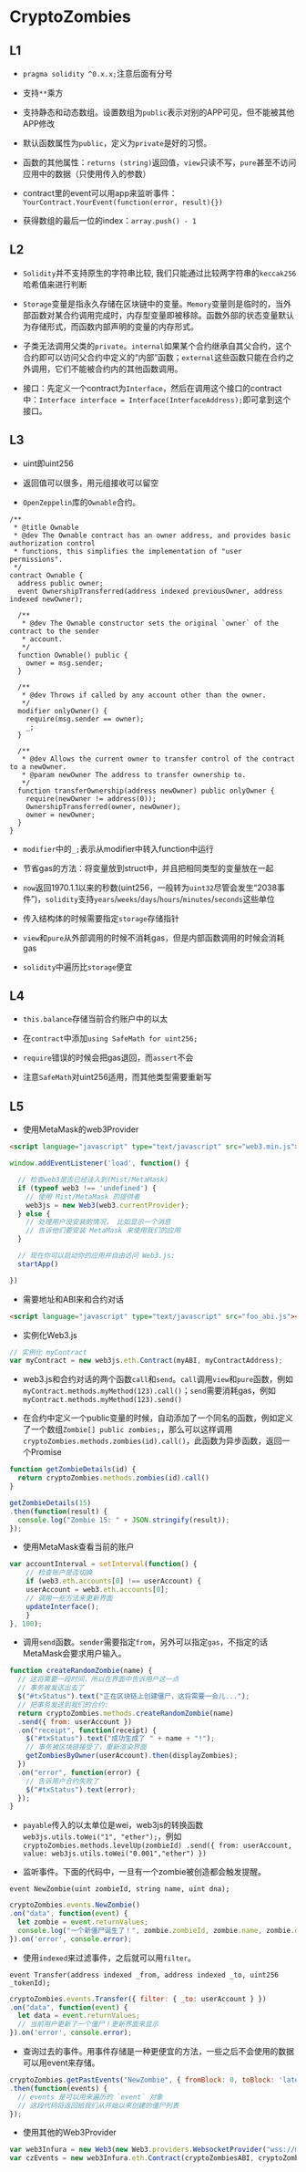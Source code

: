 # CryptoZombies

## L1

- `pragma solidity ^0.x.x;`注意后面有分号

- 支持`**`乘方

- 支持静态和动态数组。设置数组为`public`表示对别的APP可见，但不能被其他APP修改

- 默认函数属性为`public`，定义为`private`是好的习惯。

- 函数的其他属性：`returns (string)`返回值，`view`只读不写，`pure`甚至不访问应用中的数据（只使用传入的参数）

- contract里的event可以用app来监听事件：`YourContract.YourEvent(function(error, result){})`

- 获得数组的最后一位的index：`array.push() - 1`

## L2

- `Solidity`并不支持原生的字符串比较, 我们只能通过比较两字符串的`keccak256`哈希值来进行判断

- `Storage`变量是指永久存储在区块链中的变量。`Memory`变量则是临时的，当外部函数对某合约调用完成时，内存型变量即被移除。函数外部的状态变量默认为存储形式，而函数内部声明的变量的内存形式。

- 子类无法调用父类的`private`。`internal`如果某个合约继承自其父合约，这个合约即可以访问父合约中定义的“内部”函数；`external`这些函数只能在合约之外调用，它们不能被合约内的其他函数调用。

- 接口：先定义一个contract为`Interface`，然后在调用这个接口的contract中：`Interface interface = Interface(InterfaceAddress);`即可拿到这个接口。

## L3

- uint即uint256

- 返回值可以很多，用元组接收可以留空

- `OpenZeppelin`库的`Ownable`合约。

```solidity
/**
 * @title Ownable
 * @dev The Ownable contract has an owner address, and provides basic authorization control
 * functions, this simplifies the implementation of "user permissions".
 */
contract Ownable {
  address public owner;
  event OwnershipTransferred(address indexed previousOwner, address indexed newOwner);

  /**
   * @dev The Ownable constructor sets the original `owner` of the contract to the sender
   * account.
   */
  function Ownable() public {
    owner = msg.sender;
  }

  /**
   * @dev Throws if called by any account other than the owner.
   */
  modifier onlyOwner() {
    require(msg.sender == owner);
    _;
  }

  /**
   * @dev Allows the current owner to transfer control of the contract to a newOwner.
   * @param newOwner The address to transfer ownership to.
   */
  function transferOwnership(address newOwner) public onlyOwner {
    require(newOwner != address(0));
    OwnershipTransferred(owner, newOwner);
    owner = newOwner;
  }
}
```

- `modifier`中的`_;`表示从modifier中转入function中运行

- 节省gas的方法：将变量放到struct中，并且把相同类型的变量放在一起

- `now`返回1970.1.1以来的秒数(uint256，一般转为`uint32`尽管会发生“2038事件”)，`solidity`支持`years`/`weeks`/`days`/`hours`/`minutes`/`seconds`这些单位

- 传入结构体的时候需要指定`storage`存储指针

- `view`和`pure`从外部调用的时候不消耗gas，但是内部函数调用的时候会消耗gas

- `solidity`中遍历比`storage`便宜

## L4

- `this.balance`存储当前合约账户中的以太

- 在`contract`中添加`using SafeMath for uint256;`

- `require`错误的时候会把gas退回，而`assert`不会

- 注意`SafeMath`对uint256适用，而其他类型需要重新写

## L5

- 使用MetaMask的web3Provider
```html
<script language="javascript" type="text/javascript" src="web3.min.js"></script>
```

```javascript
window.addEventListener('load', function() {

  // 检查web3是否已经注入到(Mist/MetaMask)
  if (typeof web3 !== 'undefined') {
    // 使用 Mist/MetaMask 的提供者
    web3js = new Web3(web3.currentProvider);
  } else {
    // 处理用户没安装的情况， 比如显示一个消息
    // 告诉他们要安装 MetaMask 来使用我们的应用
  }

  // 现在你可以启动你的应用并自由访问 Web3.js:
  startApp()

})
```
- 需要地址和ABI来和合约对话
```html
<script language="javascript" type="text/javascript" src="foo_abi.js"></script>
```

- 实例化Web3.js
```javascript
// 实例化 myContract
var myContract = new web3js.eth.Contract(myABI, myContractAddress);
```

- web3.js和合约对话的两个函数`call`和`send`。`call`调用`view`和`pure`函数，例如`myContract.methods.myMethod(123).call()`；`send`需要消耗gas，例如`myContract.methods.myMethod(123).send()`

- 在合约中定义一个public变量的时候，自动添加了一个同名的函数，例如定义了一个数组`Zombie[] public zombies;`，那么可以这样调用`cryptoZombies.methods.zombies(id).call()`，此函数为异步函数，返回一个Promise
```javascript
function getZombieDetails(id) {
  return cryptoZombies.methods.zombies(id).call()
}

getZombieDetails(15)
.then(function(result) {
  console.log("Zombie 15: " + JSON.stringify(result));
});
```
- 使用MetaMask查看当前的账户
```javascript
var accountInterval = setInterval(function() {
    // 检查账户是否切换
    if (web3.eth.accounts[0] !== userAccount) {
    userAccount = web3.eth.accounts[0];
    // 调用一些方法来更新界面
    updateInterface();
    }
}, 100);
```
- 调用`send`函数。`sender`需要指定`from`，另外可以指定`gas`，不指定的话MetaMask会要求用户输入。
```javascript
function createRandomZombie(name) {
  // 这将需要一段时间，所以在界面中告诉用户这一点
  // 事务被发送出去了
  $("#txStatus").text("正在区块链上创建僵尸，这将需要一会儿...");
  // 把事务发送到我们的合约:
  return cryptoZombies.methods.createRandomZombie(name)
  .send({ from: userAccount })
  .on("receipt", function(receipt) {
    $("#txStatus").text("成功生成了 " + name + "!");
    // 事务被区块链接受了，重新渲染界面
    getZombiesByOwner(userAccount).then(displayZombies);
  })
  .on("error", function(error) {
    // 告诉用户合约失败了
    $("#txStatus").text(error);
  });
}
```
- `payable`传入的以太单位是wei，web3js的转换函数`web3js.utils.toWei("1", "ether");`，例如`cryptoZombies.methods.levelUp(zombieId)
.send({ from: userAccount, value: web3js.utils.toWei("0.001","ether") })`

- 监听事件。下面的代码中，一旦有一个zombie被创造都会触发提醒。
```solidity
event NewZombie(uint zombieId, string name, uint dna);
```
```javascript
cryptoZombies.events.NewZombie()
.on("data", function(event) {
  let zombie = event.returnValues;
  console.log("一个新僵尸诞生了！", zombie.zombieId, zombie.name, zombie.dna);
}).on('error', console.error);
```

- 使用`indexed`来过滤事件，之后就可以用`filter`。
```solidity
event Transfer(address indexed _from, address indexed _to, uint256 _tokenId);
```
```js
cryptoZombies.events.Transfer({ filter: { _to: userAccount } })
.on("data", function(event) {
  let data = event.returnValues;
  // 当前用户更新了一个僵尸！更新界面来显示
}).on('error', console.error);
```
- 查询过去的事件。用事件存储是一种更便宜的方法，一些之后不会使用的数据可以用event来存储。
```js
cryptoZombies.getPastEvents("NewZombie", { fromBlock: 0, toBlock: 'latest' })
.then(function(events) {
  // events 是可以用来遍历的 `event` 对象 
  // 这段代码将返回给我们从开始以来创建的僵尸列表
});
```
- 使用其他的Web3Provider
```js
var web3Infura = new Web3(new Web3.providers.WebsocketProvider("wss://mainnet.infura.io/ws"));
var czEvents = new web3Infura.eth.Contract(cryptoZombiesABI, cryptoZombiesAddress);
```

